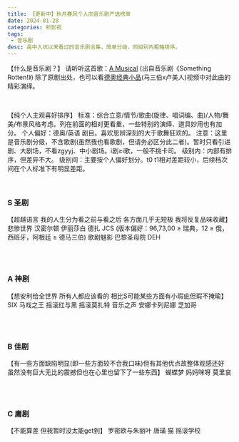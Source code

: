 ```yaml
---
title: 【更新中】秋月春风个人向音乐剧严选榜单
date: 2024-01-28
categories: 析影视
tags:
 - 音乐剧
desc: 高中入坑以来看过的音乐剧合集，简单分级，同级别内粗略排序。
---
```


【什么是音乐剧？】
请听听这首歌：<a href="https://music.163.com/song?id=33111461&uct2=U2FsdGVkX1/1OHT85IGIWHyEPI04VJHUZ8LEVVN3Ck8=">A Musical</a>
(出自音乐剧《Something Rotten!》)
除了原剧出处，也可以看<a href="https://www.bilibili.com/video/BV1YTwzebEUg?vd_source=fa4dcf78649ce6604c2727b4c64e76dc">德奥经典小品</a>(马三伯x卢美人)视频中对此曲的精彩演绎。

<br>

【纯个人主观喜好排序】
标准：综合立意/情节/歌曲(旋律、唱词编、曲)/人物/舞美/布景风格考虑。列在前面的相对更看重，一些特别的演绎、道具妙用也有加分。
个人偏好：德奥/英语 剧目。喜欢思辨深刻的大于歌舞狂欢的。
注意：这里是音乐剧分级，不含歌剧(虽然我也看歌剧，但请务必区分此二者)。暂时只看引进剧、大剧场，不看zgyyj、中小剧场。i剧≥i歌，一般不挑卡司。
级别内：内部有排序，但差异不大。
级别间：主要按个人偏好划分。t0 t1相对差距较小，后续档次间在个人标准下有明显差距。

<br>

### S 圣剧
【超越语言 我的人生分为看之前与看之后 各方面几乎无短板 我将反复品味收藏】
悲惨世界
汉密尔顿
伊丽莎白
德扎
JCS (版本偏好：96,73,00 ≥ 瑞典，12 ≥ 俄，西班牙，阿根廷 ≥ 德马三伯)
歌剧魅影
巴黎圣母院
DEH

<br><br>


### A 神剧
【想安利给全世界 所有人都应该看的 相比S可能某些方面有小瑕疵但瑕不掩瑜】
SIX
马戏之王
摇滚红与黑
摇滚莫扎特
音乐之声
安娜卡列尼娜
芝加哥

<br><br>

### B 佳剧
【有一些方面缺陷明显(即一些方面较不合我口味)但有其他优点故整体观感还好 虽然没有巨大无比的震撼但也在心里也留下了一些东西】
蝴蝶梦
妈妈咪呀
莫里哀

<br><br>

### C 庸剧
【不能算差 但我暂时没太能get到】
罗密欧与朱丽叶
唐璜
猫
摇滚学校

<br><br>